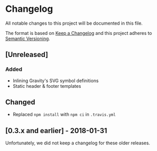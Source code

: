# Changelog
All notable changes to this project will be documented in this file.

The format is based on [Keep a Changelog](http://keepachangelog.com/en/1.0.0/)
and this project adheres to [Semantic Versioning](http://semver.org/spec/v2.0.0.html).

## [Unreleased]
### Added
- Inlining Gravity's SVG symbol definitions
- Static header & footer templates

## Changed
- Replaced `npm install` with `npm ci` in `.travis.yml`

## [0.3.x and earlier] - 2018-01-31
Unfortunately, we did not keep a changelog for these older releases.
